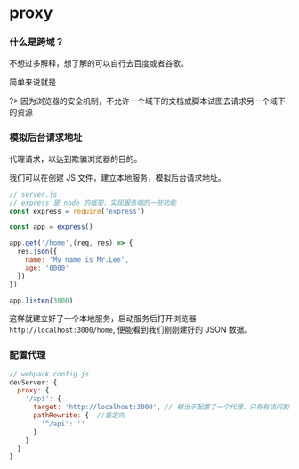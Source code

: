 # proxy

### 什么是跨域？

不想过多解释，想了解的可以自行去百度或者谷歌。

简单来说就是

?> 因为浏览器的安全机制，不允许一个域下的文档或脚本试图去请求另一个域下的资源

### 模拟后台请求地址

代理请求，以达到欺骗浏览器的目的。

我们可以在创建 JS 文件，建立本地服务，模拟后台请求地址。

```javascript
// server.js
// express 是 node 的框架，实现服务端的一些功能
const express = require('express')

const app = express()

app.get('/home',(req, res) => {
  res.json({
    name: 'My name is Mr.Lee',
    age: '0000'
  })
})

app.listen(3000)
```
这样就建立好了一个本地服务，启动服务后打开浏览器 `http://localhost:3000/home`, 便能看到我们刚刚建好的 JSON 数据。

### 配置代理

```javascript
// webpack.config.js
devServer: {
  proxy: {
    '/api': {
      target: 'http://localhost:3000', // 相当于配置了一个代理，只有有访问到'/api'的就代理到 3000 端口下
      pathRewrite: {  //重定向
        '^/api': ''
      }
    }
  }
}
```


